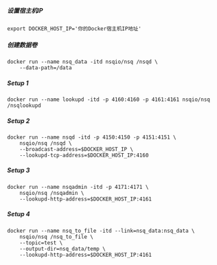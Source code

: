 
##### 设置宿主机IP

    export DOCKER_HOST_IP='你的Docker宿主机IP地址'


##### 创建数据卷
```
docker run --name nsq_data -itd nsqio/nsq /nsqd \
    --data-path=/data
```


##### Setup 1

```
docker run --name lookupd -itd -p 4160:4160 -p 4161:4161 nsqio/nsq /nsqlookupd
```


##### Setup 2
```
docker run --name nsqd -itd -p 4150:4150 -p 4151:4151 \
    nsqio/nsq /nsqd \
    --broadcast-address=$DOCKER_HOST_IP \
    --lookupd-tcp-address=$DOCKER_HOST_IP:4160
```

##### Setup 3
```
docker run --name nsqadmin -itd -p 4171:4171 \
    nsqio/nsq /nsqadmin \
    --lookupd-http-address=$DOCKER_HOST_IP:4161
```

##### Setup 4
```
docker run --name nsq_to_file -itd --link=nsq_data:nsq_data \
    nsqio/nsq /nsq_to_file \
    --topic=test \
    --output-dir=nsq_data/temp \
    --lookupd-http-address=$DOCKER_HOST_IP:4161
```

